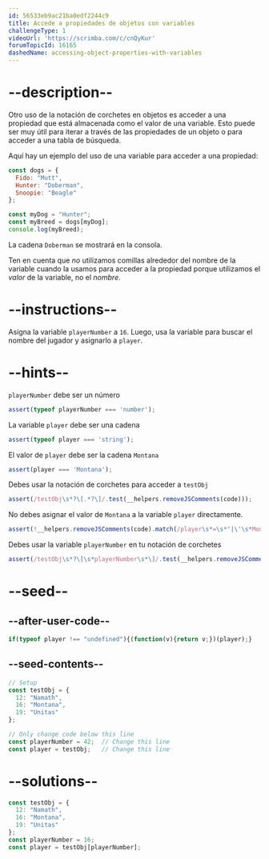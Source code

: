 ```yaml
---
id: 56533eb9ac21ba0edf2244c9
title: Accede a propiedades de objetos con variables
challengeType: 1
videoUrl: 'https://scrimba.com/c/cnQyKur'
forumTopicId: 16165
dashedName: accessing-object-properties-with-variables
---
```


# --description--

Otro uso de la notación de corchetes en objetos es acceder a una propiedad que está almacenada como el valor de una variable. Esto puede ser muy útil para iterar a través de las propiedades de un objeto o para acceder a una tabla de búsqueda.

Aquí hay un ejemplo del uso de una variable para acceder a una propiedad:

```js
const dogs = {
  Fido: "Mutt",
  Hunter: "Doberman",
  Snoopie: "Beagle"
};

const myDog = "Hunter";
const myBreed = dogs[myDog];
console.log(myBreed);
```

La cadena `Doberman` se mostrará en la consola.

Ten en cuenta que *no* utilizamos comillas alrededor del nombre de la variable cuando la usamos para acceder a la propiedad porque utilizamos el *valor* de la variable, no el *nombre*.

# --instructions--

Asigna la variable `playerNumber` a `16`. Luego, usa la variable para buscar el nombre del jugador y asignarlo a `player`.

# --hints--

`playerNumber` debe ser un número

```js
assert(typeof playerNumber === 'number');
```

La variable `player` debe ser una cadena

```js
assert(typeof player === 'string');
```

El valor de `player` debe ser la cadena `Montana`

```js
assert(player === 'Montana');
```

Debes usar la notación de corchetes para acceder a `testObj`

```js
assert(/testObj\s*?\[.*?\]/.test(__helpers.removeJSComments(code)));
```

No debes asignar el valor de `Montana` a la variable `player` directamente.

```js
assert(!__helpers.removeJSComments(code).match(/player\s*=\s*"|\'\s*Montana\s*"|\'\s*;/gi));
```

Debes usar la variable `playerNumber` en tu notación de corchetes

```js
assert(/testObj\s*?\[\s*playerNumber\s*\]/.test(__helpers.removeJSComments(code)));
```

# --seed--

## --after-user-code--

```js
if(typeof player !== "undefined"){(function(v){return v;})(player);}
```

## --seed-contents--

```js
// Setup
const testObj = {
  12: "Namath",
  16: "Montana",
  19: "Unitas"
};

// Only change code below this line
const playerNumber = 42;  // Change this line
const player = testObj;   // Change this line
```

# --solutions--

```js
const testObj = {
  12: "Namath",
  16: "Montana",
  19: "Unitas"
};
const playerNumber = 16;
const player = testObj[playerNumber];
```
